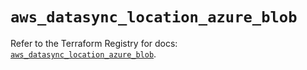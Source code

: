 # `aws_datasync_location_azure_blob`

Refer to the Terraform Registry for docs: [`aws_datasync_location_azure_blob`](https://registry.terraform.io/providers/hashicorp/aws/6.7.0/docs/resources/datasync_location_azure_blob).
